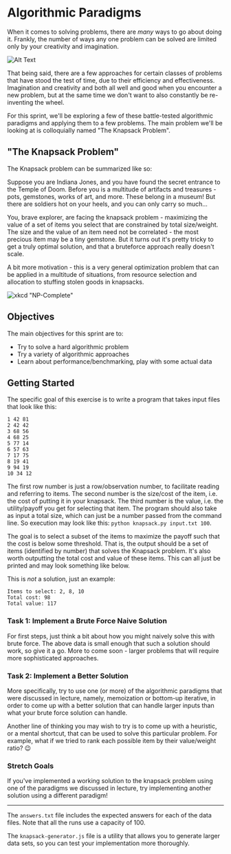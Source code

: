 # Algorithmic Paradigms

When it comes to solving problems, there are _many_ ways to go about doing it. Frankly, the number of ways any one problem can be solved are limited only by your creativity and imagination.

![Alt Text](https://media.giphy.com/media/QFsPtlrcMlS8w/giphy.gif)

That being said, there are a few approaches for certain classes of problems that have stood the test of time, due to their efficiency and effectiveness. Imagination and creativity and both all well and good when you encounter a new problem, but at the same time we don't want to also constantly be re-inventing the wheel. 

For this sprint, we'll be exploring a few of these battle-tested algorithmic paradigms and applying them to a few problems. The main problem we'll be looking at is colloquially named "The Knapsack Problem".

## "The Knapsack Problem"

The Knapsack problem can be summarized like so:

Suppose you are Indiana Jones, and you have found the secret entrance to the Temple of Doom. Before you is a multitude of artifacts and treasures - pots, gemstones, works of art, and more. These belong in a museum! But there are soldiers hot on your heels, and you can only carry so much...

You, brave explorer, are facing the knapsack problem - maximizing the value of a set of items you select that are constrained by total size/weight. The size and the value of an item need not be correlated - the most precious item may be a tiny gemstone. But it turns out it's pretty tricky to get a truly optimal solution, and that a bruteforce approach really doesn't scale.

A bit more motivation - this is a very general optimization problem that can be applied in a multitude of situations, from resource selection and allocation to stuffing stolen goods in knapsacks.

![xkcd "NP-Complete"](https://imgs.xkcd.com/comics/np_complete.png "General solutions get you a 50% tip.")

## Objectives

The main objectives for this sprint are to:

* Try to solve a hard algorithmic problem
* Try a variety of algorithmic approaches
* Learn about performance/benchmarking, play with some actual data

## Getting Started

The specific goal of this exercise is to write a program that takes input files that look like this:

```
1 42 81
2 42 42
3 68 56
4 68 25
5 77 14
6 57 63
7 17 75
8 19 41
9 94 19
10 34 12
```

The first row number is just a row/observation number, to facilitate reading and referring to items. The second number is the size/cost of the item, i.e. the cost of putting it in your knapsack. The third number is the value, i.e. the utility/payoff you get for selecting that item. The program should also take as input a total size, which can just be a number passed from the command line. So execution may look like this: `python knapsack.py input.txt 100`.

The goal is to select a subset of the items to maximize the payoff such that the cost is below some threshold. That is, the output should be a set of items (identified by number) that solves the Knapsack problem. It's also worth outputting the total cost and value of these items. This can all just be printed and may look something like below.

This is *not* a solution, just an example:

```
Items to select: 2, 8, 10
Total cost: 98
Total value: 117
```

### Task 1: Implement a Brute Force Naive Solution

For first steps, just think a bit about how you might naively solve this with brute force. The above data is small enough that such a solution should work, so give it a go. More to come soon - larger problems that will require more sophisticated approaches.

### Task 2: Implement a Better Solution

More specifically, try to use one (or more) of the algorithmic paradigms that were discussed in lecture, namely, memoization or bottom-up iterative, in order to come up with a better solution that can handle larger inputs than what your brute force solution can handle.

Another line of thinking you may wish to try is to come up with a heuristic, or a mental shortcut, that can be used to solve this particular problem. For example, what if we tried to rank each possible item by their value/weight ratio? :wink:

### Stretch Goals

If you've implemented a working solution to the knapsack problem using one of the paradigms we discussed in lecture, try implementing another solution using a different paradigm!

---

The `answers.txt` file includes the expected answers for each of the data files. Note that all the runs use a capacity of 100. 

The `knapsack-generator.js` file is a utility that allows you to generate larger data sets, so you can test your implementation more thoroughly. 


